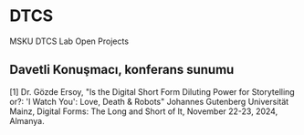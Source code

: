 # DTCS
MSKU DTCS Lab Open Projects



## Davetli Konuşmacı, konferans sunumu
<a id="1">[1]</a> 
Dr. Gözde Ersoy, "ls the Digital Short Form Diluting Power for Storytelling or?: 'l Watch You': Love, Death & Robots" 
Johannes Gutenberg Universität Mainz, Digital Forms: The Long and Short of lt, November 22-23, 2024, Almanya.
